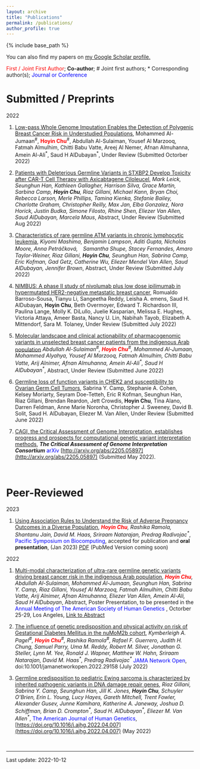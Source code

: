 ```yaml
---
layout: archive
title: "Publications"
permalink: /publications/
author_profile: true
---
```


{% include base_path %}


You can also find my papers on <u><a href="{{author.googlescholar}}">my Google Scholar profile</a>.</u>

<span style="color:red">First / Joint First Author</span>; **Co-author**; \# Joint first authors; \* Corresponding author(s); <span style="color:blue">Journal or Conference</span>

# Submitted / Preprints

2022

1. <ins>Low-pass Whole Genome Imputation Enables the Detection of Polygenic Breast Cancer Risk in Understudied Populations</ins>, Mohammed Al-Jumaan<sup>#</sup>, <span style="color:red">**Hoyin Chu**</span><sup>#</sup>, Abdullah Al-Sulaiman, Yousef Al Marzooq, Fatmah Almulhim, Chitti Babu Vatte, Areej Al Nemer, Afnan Almuhanna, Amein Al-Ali<sup>\*</sup>, Saud H AlDubayan<sup>\*</sup>, Under Review (Submitted Octorber 2022)


2. <ins>Patients with Deleterious Germline Variants in STXBP2 Develop Toxicity after CAR-T Cell Therapy with Axicabtagene Ciloleucel</ins>, <em>Mark Leick, Seunghun Han, Kathleen Gallagher, Harrison Silva, Grace Martin, Sarbina Camp, **Hoyin Chu**, Riaz Gillani, Michael Kann, Bryan Choi, Rebecca Larson, Merle Phillips, Tamina Kienka, Stefanie Bailey, Charlotte Graham, Christopher Reilly, Max Jan, Elba Gonzalez, Nora Horick, Justin Budka, Simone Filosto, Rhine Shen, Eliezer Van Allen, Saud AlDubayan, Marcela Maus</em>, Abstract, Under Review (Submitted Aug 2022)

3. <ins>Characteristics of rare germline ATM variants in chronic lymphocytic leukemia</ins>, <em>Kiyomi Mashima, Benjamin Lampson, Aditi Gupta, Nicholas Moore, Anna Petráčková,　Samantha Shupe, Stacey Fernandes, Amaro Taylor-Weiner, Riaz Gillani, **Hoyin Chu**, Seunghun Han, Sabrina Camp, Eric Kofman, Gad Getz, Catherine Wu, Eliezer Mendel Van Allen, Saud AlDubayan, Jennifer Brown</em>, Abstract, Under Review (Submitted July 2022)

4. <ins>NIMBUS: A phase II study of nivolumab plus low dose ipilimumab in hypermutated HER2-negative metastatic breast cancer</ins>, Romualdo Barroso-Sousa, Tianyu Li, Sangeetha Reddy, Leisha A. emens, Saud H. AlDubayan, **Hoyin Chu**, Beth Overmoyer, Edward T. Richardson III, Paulina Lange, Molly K. DiLullo, Juelie Kasparian, Melissa E. Hughes, Victoria Attaya, Ameer Basta, Nancy U. Lin, Nabihah Tayob, Elizabeth A. Mittendorf, Sara M. Tolaney, Under Review (Submitted July 2022)

5. <ins>Molecular landscape and clinical actionability of pharmacogenomic variants in unselected breast cancer patients from the indigenous Arab population</ins> <em>Abdullah Al-Sulaiman<sup>#</sup>, <span style="color:red">**Hoyin Chu**</span><sup>#</sup>, Mohammed Al-Jumaan, Mohammed Alyahya, Yousef Al Marzooq, Fatmah Almulhim, Chitti Babu Vatte, Arij Alnimer, Afnan Almuhanna, Amein Al-Ali<sup>\*</sup>, Saud H AlDubayan<sup>\*</sup></em>, Abstract, Under Review (Submitted June 2022)

6. <ins>Germline loss of function variants in CHEK2 and susceptibility to Ovarian Germ Cell Tumors</ins>, Sabrina Y. Camp, Stephanie A. Cohen, Kelsey Moriarty, Seyram Doe-Tetteh, Eric R Kofman, Seunghun Han, Riaz Gillani, Brendan Reardon, Jett Crowdis, **Hoyin Chu**, Tina Alano, Darren Feldman, Anne Marie Noronha, Christopher J. Sweeney, David B. Solit, Saud H. AlDubayan, Eliezer M. Van Allen, Under Review (Submitted June 2022)

7. <ins>CAGI, the Critical Assessment of Genome Interpretation, establishes progress and prospects for computational genetic variant interpretation methods</ins>, <em>**The Critical Assessment of Genome Interpretation Consortium**</em> <span style="color:blue">arXiv</span> [http://arxiv.org/abs/2205.05897](http://arxiv.org/abs/2205.05897)  (Submitted May 2022).


<br/>

# Peer-Reviewed

2023

1. <ins>Using Association Rules to Understand the Risk of Adverse Pregnancy Outcomes in a Diverse Population</ins>,  <em><span style="color:red">**Hoyin Chu**</span>, Rashika Ramola, Shantanu Jain, David M. Haas, Sriraam Natarajan, Predrag Radivojac<sup>\*</sup></em>, <span style="color:blue">Pacific Symposium on Biocomputing</span>, accepted for publication and **oral presentation**, (Jan 2023) [PDF](https://hoyinchu.github.io/files/Chu_PSB_2023_Camera_Ready.pdf) (PubMed Version coming soon)

2022

1. <ins>Multi-modal characterization of ultra-rare germline genetic variants driving breast cancer risk in the indigenous Arab population</ins>, <em><span style="color:red">**Hoyin Chu**</span>, Abdullah Al-Sulaiman, Mohammed Al-Jumaan, Seunghun Han, Sabrina Y. Camp, Riaz Gillani, Yousef Al Marzooq, Fatmah Almulhim, Chitti Babu Vatte, Arij Alnimer, Afnan Almuhanna, Eliezer Van Allen, Amein Al-Ali, Saud H AlDubayan</em>, Abstract, Poster Presentation, to be presented in the <span style="color:blue">Annual Meeting of The American Society of Human Genetics </span>, Octorber 25-29, Los Angeles, [Link to Abstract](https://eppro01.ativ.me/web/page.php?page=IntHtml&project=ASHG22&id=1676)

2. <ins>[The influence of genetic predisposition and physical activity on risk of Gestational Diabetes Mellitus in the nuMoM2b cohort](https://jamanetwork.com/journals/jamanetworkopen/fullarticle/2795756)</ins>, <em>Kymberleigh A. Pagel<sup>#</sup>, <span style="color:red">**Hoyin Chu**</span><sup>#</sup>, Rashika Ramola<sup>#</sup>,  Rafael F. Guerrero, Judith H. Chung, Samuel Parry, Uma M. Reddy, Robert M. Silver, Jonathan G. Steller, Lynn M. Yee, Ronald J. Wapner, Matthew W. Hahn, Sriraam Natarajan, David M. Haas<sup>\*</sup>, Predrag Radivojac<sup>\*</sup></em> <span style="color:blue">JAMA Network Open</span>, doi:10.1001/jamanetworkopen.2022.29158 (July 2022)

3. <ins>[Germline predisposition to pediatric Ewing sarcoma is characterized by inherited pathogenic variants in DNA damage repair genes](https://doi.org/10.1016/j.ajhg.2022.04.007)</ins>, <em>Riaz Gillani, Sabrina Y. Camp, Seunghun Han, Jill K. Jones, **Hoyin Chu**, Schuyler O’Brien, Erin L. Young, Lucy Hayes, Gareth Mitchell, Trent Fowler, Alexander Gusev, Junne Kamihara, Katherine A. Janeway, Joshua D. Schiffman, Brian D. Crompton<sup>\*</sup>, Saud H. AlDubayan<sup>\*</sup>, Eliezer M. Van Allen<sup>\*</sup></em>, <span style="color:blue">The American Journal of Human Genetics</span>, [https://doi.org/10.1016/j.ajhg.2022.04.007](https://doi.org/10.1016/j.ajhg.2022.04.007) (May 2022)



<br/>

---

Last update: 2022-10-12

<!-- {% if author.googlescholar %}
  You can also find my articles on <u><a href="{{author.googlescholar}}">my Google Scholar profile</a>.</u>
{% endif %} -->
<!-- 
{% include base_path %}

{% for post in site.publications reversed %}
  {% include archive-single.html %}
{% endfor %} -->
